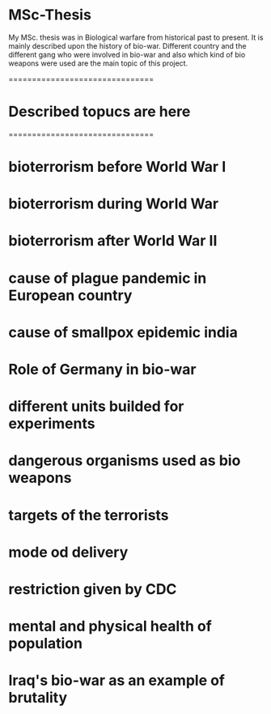 # MSc-Thesis
My MSc. thesis was in Biological warfare from historical past to present. 
It is mainly described upon the history of bio-war.
Different country and the different gang who were involved in bio-war and also which kind of bio weapons were used are the main topic of this project.

===============================
# Described topucs are here #
===============================
# bioterrorism before World War I
# bioterrorism during World War 
# bioterrorism after World War II
# cause of plague pandemic in European country
# cause of smallpox epidemic india
# Role of Germany in bio-war
# different units builded for experiments
# dangerous organisms used as bio weapons
# targets of the terrorists
# mode od delivery
# restriction given by CDC
# mental and physical health of population
# Iraq's bio-war as an example of brutality
